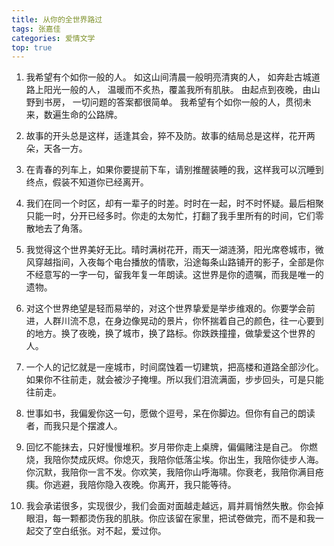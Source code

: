 ```yaml
---
title: 从你的全世界路过
tags: 张嘉佳
categories: 爱情文学
top: true
---
```




1. 我希望有个如你一般的人。 如这山间清晨一般明亮清爽的人， 如奔赴古城道路上阳光一般的人， 温暖而不炙热，覆盖我所有肌肤。 由起点到夜晚，由山野到书房， 一切问题的答案都很简单。 我希望有个如你一般的人，贯彻未来，数遍生命的公路牌。



2. 故事的开头总是这样，适逢其会，猝不及防。故事的结局总是这样，花开两朵，天各一方。



3. 在青春的列车上，如果你要提前下车，请别推醒装睡的我，这样我可以沉睡到终点，假装不知道你已经离开。



4. 我们在同一个时区，却有一辈子的时差。时时在一起，时不时怀疑。最后相聚只能一时，分开已经多时。你走的太匆忙，打翻了我手里所有的时间，它们零散地去了角落。



5. 我觉得这个世界美好无比。晴时满树花开，雨天一湖涟漪，阳光席卷城市，微风穿越指间，入夜每个电台播放的情歌，沿途每条山路铺开的影子，全部是你不经意写的一字一句，留我年复一年朗读。这世界是你的遗嘱，而我是唯一的遗物。



6. 对这个世界绝望是轻而易举的，对这个世界挚爱是举步维艰的。你要学会前进，人群川流不息，在身边像晃动的景片，你怀揣着自己的颜色，往一心要到的地方。换了夜晚，换了城市，换了路标。你跌跌撞撞，做挚爱这个世界的人。



7. 一个人的记忆就是一座城市，时间腐蚀着一切建筑，把高楼和道路全部沙化。如果你不往前走，就会被沙子掩埋。所以我们泪流满面，步步回头，可是只能往前走。



8. 世事如书，我偏爰你这一句，愿做个逗号，呆在你脚边。但你有自己的朗读者，而我只是个摆渡人。



9. 回忆不能抹去，只好慢慢堆积。岁月带你走上桌牌，偏偏赌注是自己。 你燃烧，我陪你焚成灰烬。你熄灭，我陪你低落尘埃。你出生，我陪你徒步人海。你沉默，我陪你一言不发。你欢笑，我陪你山呼海啸。你衰老，我陪你满目疮痍。你逃避，我陪你隐入夜晚。你离开，我只能等待。



10. 我会承诺很多，实现很少，我们会面对面越走越远，肩并肩悄然失散。你会掉眼泪，每一颗都烫伤我的肌肤。你应该留在家里，把试卷做完，而不是和我一起交了空白纸张。对不起，爱过你。